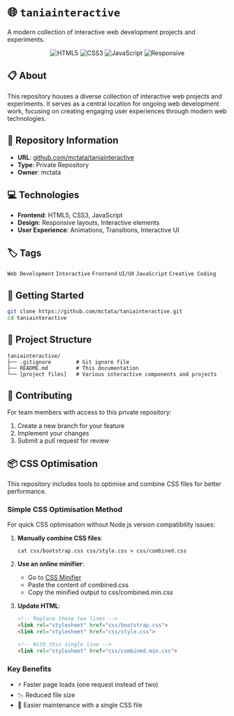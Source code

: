 # 🌐 <code>taniainteractive</code>

A modern collection of interactive web development projects and experiments.

<div align="center">

![HTML5](https://img.shields.io/badge/HTML5-E34F26?style=for-the-badge&logo=html5&logoColor=white)
![CSS3](https://img.shields.io/badge/CSS3-1572B6?style=for-the-badge&logo=css3&logoColor=white)
![JavaScript](https://img.shields.io/badge/JavaScript-F7DF1E?style=for-the-badge&logo=javascript&logoColor=black)
![Responsive](https://img.shields.io/badge/Responsive-5C2D91?style=for-the-badge&logo=bootstrap&logoColor=white)

</div>

## 📋 About

This repository houses a diverse collection of interactive web projects and experiments. It serves as a central location for ongoing web development work, focusing on creating engaging user experiences through modern web technologies.

## 🔗 Repository Information

- **URL**: [github.com/mctata/taniainteractive](https://github.com/mctata/taniainteractive)
- **Type**: Private Repository
- **Owner**: mctata

## 💻 Technologies

- **Frontend**: HTML5, CSS3, JavaScript
- **Design**: Responsive layouts, Interactive elements
- **User Experience**: Animations, Transitions, Interactive UI

## 🏷️ Tags

`Web Development` `Interactive` `Frontend` `UI/UX` `JavaScript` `Creative Coding`

## 🚀 Getting Started

```bash
git clone https://github.com/mctata/taniainteractive.git
cd taniainteractive
```

## 📁 Project Structure

```
taniainteractive/
├── .gitignore        # Git ignore file
├── README.md         # This documentation
└── [project files]   # Various interactive components and projects
```

## 🔄 Contributing

For team members with access to this private repository:

1. Create a new branch for your feature
2. Implement your changes
3. Submit a pull request for review

## 📦 CSS Optimisation

This repository includes tools to optimise and combine CSS files for better performance.

### Simple CSS Optimisation Method

For quick CSS optimisation without Node.js version compatibility issues:

1. **Manually combine CSS files**:
   ```
   cat css/bootstrap.css css/style.css > css/combined.css
   ```

2. **Use an online minifier**:
   - Go to [CSS Minifier](https://cssminifier.com/)
   - Paste the content of combined.css
   - Copy the minified output to css/combined.min.css

3. **Update HTML**:
   ```html
   <!-- Replace these two lines -->
   <link rel="stylesheet" href="css/bootstrap.css">
   <link rel="stylesheet" href="css/style.css">
   
   <!-- With this single line -->
   <link rel="stylesheet" href="css/combined.min.css">
   ```

### Key Benefits
- ⚡ Faster page loads (one request instead of two)
- 📉 Reduced file size
- 🔧 Easier maintenance with a single CSS file
